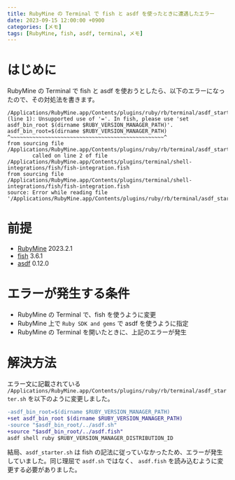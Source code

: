 ```yaml
---
title: RubyMine の Terminal で fish と asdf を使ったときに遭遇したエラー
date: 2023-09-15 12:00:00 +0900
categories: [メモ]
tags: [RubyMine, fish, asdf, terminal, メモ]
---
```


# はじめに

RubyMine の Terminal で fish と asdf を使おうとしたら、以下のエラーになったので、その対処法を書きます。

```
/Applications/RubyMine.app/Contents/plugins/ruby/rb/terminal/asdf_starter.sh (line 1): Unsupported use of '='. In fish, please use 'set asdf_bin_root $(dirname $RUBY_VERSION_MANAGER_PATH)'.
asdf_bin_root=$(dirname $RUBY_VERSION_MANAGER_PATH)
^~~~~~~~~~~~~~~~~~~~~~~~~~~~~~~~~~~~~~~~~~~~~~~~~~^
from sourcing file /Applications/RubyMine.app/Contents/plugins/ruby/rb/terminal/asdf_starter.sh
        called on line 2 of file /Applications/RubyMine.app/Contents/plugins/terminal/shell-integrations/fish/fish-integration.fish
from sourcing file /Applications/RubyMine.app/Contents/plugins/terminal/shell-integrations/fish/fish-integration.fish
source: Error while reading file '/Applications/RubyMine.app/Contents/plugins/ruby/rb/terminal/asdf_starter.sh'
```

# 前提

- [RubyMine](https://www.jetbrains.com/ja-jp/ruby/) 2023.2.1
- [fish](https://fishshell.com/) 3.6.1
- [asdf](https://asdf-vm.com/) 0.12.0

# エラーが発生する条件

- RubyMine の Terminal で、fish を使うように変更
- RubyMine 上で `Ruby SDK and gems` で asdf を使うように指定
- RubyMine の Terminal を開いたときに、上記のエラーが発生

# 解決方法

エラー文に記載されている `/Applications/RubyMine.app/Contents/plugins/ruby/rb/terminal/asdf_starter.sh` を以下のように変更しました。

```diff
-asdf_bin_root=$(dirname $RUBY_VERSION_MANAGER_PATH)
+set asdf_bin_root $(dirname $RUBY_VERSION_MANAGER_PATH)
-source "$asdf_bin_root/../asdf.sh"
+source "$asdf_bin_root/../asdf.fish"
asdf shell ruby $RUBY_VERSION_MANAGER_DISTRIBUTION_ID
```

結局、`asdf_starter.sh` は fish の記法に従っていなかったため、エラーが発生していました。同じ理屈で `asdf.sh` ではなく、 `asdf.fish` を読み込むように変更する必要がありました。
